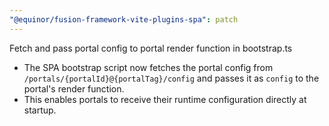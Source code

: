 ```yaml
---
"@equinor/fusion-framework-vite-plugins-spa": patch
---
```


Fetch and pass portal config to portal render function in bootstrap.ts

- The SPA bootstrap script now fetches the portal config from `/portals/{portalId}@{portalTag}/config` and passes it as `config` to the portal's render function.
- This enables portals to receive their runtime configuration directly at startup.
